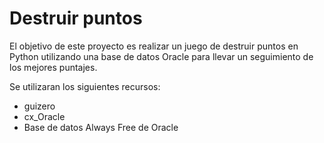 # Destruir puntos 

El objetivo de este proyecto es realizar un juego de destruir puntos en Python utilizando una base de datos Oracle para llevar un seguimiento de los mejores puntajes.



Se utilizaran los siguientes recursos:

- guizero
- cx_Oracle
- Base de datos Always Free de Oracle
